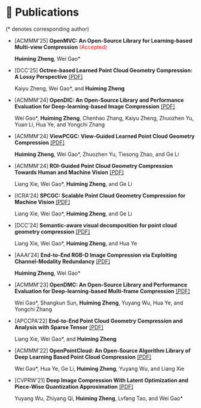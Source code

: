 
# 📝 Publications
(* denotes corresponding author)

- [ACMMM'25] **OpenMVC: An Open-Source Library for Learning-based Multi-view Compression** <span style="color:red;">(Accepted)</span>

  **Huiming Zheng**, Wei Gao*

- [DCC'25] **Octree-based Learned Point Cloud Geometry Compression: A Lossy Perspective** <a href='https://ieeexplore.ieee.org/abstract/document/10992564'><i class="fa fa-file-pdf"></i>[PDF]</a>

  Kaiyu Zheng, Wei Gao*, and **Huiming Zheng**
  <!-- [[PDF]](https://ieeexplore.ieee.org/abstract/document/10992564) -->

- [ACMMM'24] **OpenDIC: An Open-Source Library and Performance Evaluation for Deep-learning-based Image Compression** <a href='https://dl.acm.org/doi/10.1145/3664647.3685519'><i class="fa fa-file-pdf"></i>[PDF]</a>
  
  Wei Gao*, **Huiming Zheng**, Chenhao Zhang, Kaiyu Zheng, Zhuozhen Yu, Yuan Li, Hua Ye, and Yongchi Zhang
  <!-- [[PDF]](https://dl.acm.org/doi/10.1145/3664647.3685519) -->
  

- [ACMMM'24] **ViewPCGC: View-Guided Learned Point Cloud Geometry Compression** <a href='https://dl.acm.org/doi/10.1145/3664647.3681225'><i class="fa fa-file-pdf"></i>[PDF]</a>
  
  **Huiming Zheng**, Wei Gao*, Zhuozhen Yu, Tiesong Zhao, and Ge Li
<!-- [[PDF]](https://dl.acm.org/doi/10.1145/3664647.3681225) -->

- [ACMMM'24] **ROI-Guided Point Cloud Geometry Compression Towards Human and Machine Vision** <a href='https://dl.acm.org/doi/10.1145/3664647.3681301'><i class="fa fa-file-pdf"></i>[PDF]</a>
  
  Liang Xie, Wei Gao*, **Huiming Zheng**, and Ge Li
<!-- [[PDF]](https://dl.acm.org/doi/10.1145/3664647.3681301) -->

- [ICRA'24] **SPCGC: Scalable Point Cloud Geometry Compression for Machine Vision**
<a href='https://ieeexplore.ieee.org/abstract/document/10610894/'><i class="fa fa-file-pdf"></i>[PDF]</a>
  
  Liang Xie, Wei Gao*, **Huiming Zheng**, and Ge Li
<!-- [[PDF]](https://ieeexplore.ieee.org/abstract/document/10610894/) -->


- [DCC'24] **Semantic-aware visual decomposition for point cloud geometry compression**
<a href='https://ieeexplore.ieee.org/abstract/document/10533835/'><i class="fa fa-file-pdf"></i>[PDF]</a>
  
  Liang Xie, Wei Gao*, **Huiming Zheng**, and Hua Ye
<!-- [[PDF]](https://ieeexplore.ieee.org/abstract/document/10533835/) -->


- [AAAI'24] **End-to-End RGB-D Image Compression via Exploiting Channel-Modality Redundancy**
<a href='https://ojs.aaai.org/index.php/AAAI/article/view/28588'><i class="fa fa-file-pdf"></i>[PDF]</a>
  
  **Huiming Zheng**, Wei Gao*
<!-- [[PDF]](https://ojs.aaai.org/index.php/AAAI/article/view/28588) -->

- [ACMMM'23] **OpenDMC: An Open-Source Library and Performance Evaluation for Deep-learning-based Multi-frame Compression**
<a href='https://dl.acm.org/doi/abs/10.1145/3581783.3613464'><i class="fa fa-file-pdf"></i>[PDF]</a>
  
  Wei Gao*, Shangkun Sun, **Huiming Zheng**, Yuyang Wu, Hua Ye, and Yongchi Zhang
<!-- [[PDF]](https://dl.acm.org/doi/abs/10.1145/3581783.3613464) -->

- [APCCPA'22] **End-to-End Point Cloud Geometry Compression and Analysis with Sparse Tensor**
<a href='https://dl.acm.org/doi/abs/10.1145/3552457.3555726'><i class="fa fa-file-pdf"></i>[PDF]</a>
  
  Liang Xie, Wei Gao*, and **Huiming Zheng**
<!-- [[PDF]](https://dl.acm.org/doi/abs/10.1145/3552457.3555726) -->

- [ACMMM'22] **OpenPointCloud: An Open-Source Algorithm Library of Deep Learning Based Point Cloud Compression**
<a href='https://dl.acm.org/doi/abs/10.1145/3503161.3548545'><i class="fa fa-file-pdf"></i>[PDF]</a>

  Wei Gao*, Hua Ye, Ge Li, **Huiming Zheng**, Yuyang Wu, and Liang Xie
<!-- [[PDF]](https://dl.acm.org/doi/abs/10.1145/3503161.3548545) -->


- [CVPRW'21] **Deep Image Compression With Latent Optimization and Piece-Wise Quantization Approximation**
<a href='https://openaccess.thecvf.com/content/CVPR2021W/CLIC/papers/Wu_Deep_Image_Compression_With_Latent_Optimization_and_Piece-Wise_Quantization_Approximation_CVPRW_2021_paper.pdf'><i class="fa fa-file-pdf"></i>[PDF]</a>
  
  Yuyang Wu, Zhiyang Qi, **Huiming Zheng**, Lvfang Tao, and Wei Gao*
<!-- [[PDF]](https://openaccess.thecvf.com/content/CVPR2021W/CLIC/papers/Wu_Deep_Image_Compression_With_Latent_Optimization_and_Piece-Wise_Quantization_Approximation_CVPRW_2021_paper.pdf) -->



